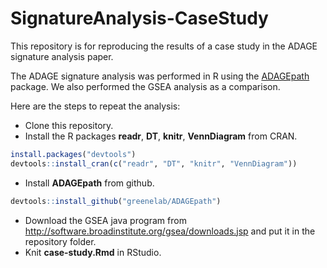 # SignatureAnalysis-CaseStudy

This repository is for reproducing the results of a case study in the ADAGE
signature analysis paper.

The ADAGE signature analysis was performed in R using the
[ADAGEpath](https://github.com/greenelab/ADAGEpath) package.
We also performed the GSEA analysis as a comparison.

Here are the steps to repeat the analysis:

- Clone this repository.
- Install the R packages **readr**, **DT**, **knitr**, **VennDiagram** from CRAN.
```r
install.packages("devtools")
devtools::install_cran(c("readr", "DT", "knitr", "VennDiagram"))
```
- Install **ADAGEpath** from github.
``` r
devtools::install_github("greenelab/ADAGEpath")
```
- Download the GSEA java program from http://software.broadinstitute.org/gsea/downloads.jsp
and put it in the repository folder.
- Knit **case-study.Rmd** in RStudio.